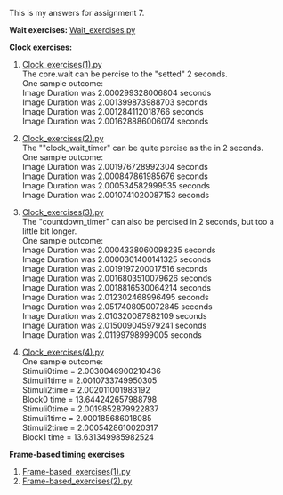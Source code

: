 This is my answers for assignment 7.<br />

**Wait exercises:** [Wait_exercises.py](https://github.com/VKYMSC/PSYCH403/blob/main/Assignment%207/Wait_exercises.py)

**Clock exercises:** <br />
1. [Clock_exercises(1).py](https://github.com/VKYMSC/PSYCH403/blob/main/Assignment%207/Clock_exercises(1).py) <br />
The core.wait can be percise to the "setted" 2 seconds.  <br />
One sample outcome: <br />
 Image Duration was 2.000299328006804 seconds <br />
 Image Duration was 2.001399873988703 seconds <br />
 Image Duration was 2.001284112018766 seconds <br />
 Image Duration was 2.001628886006074 seconds <br />
 
 2. [Clock_exercises(2).py](https://github.com/VKYMSC/PSYCH403/blob/main/Assignment%207/Clock_exercises(2).py) <br />
 The ""clock_wait_timer" can be quite percise as the in 2 seconds. <br />
 One sample outcome: <br />
 Image Duration was 2.001976728992304 seconds <br />
 Image Duration was 2.000847861985676 seconds <br />
 Image Duration was 2.000534582999535 seconds <br />
 Image Duration was 2.0010741020087153 seconds <br />

3. [Clock_exercises(3).py](https://github.com/VKYMSC/PSYCH403/blob/main/Assignment%207/Clock_exercises(3).py) <br />
The "countdown_timer" can also be percised in 2 seconds, but too a little bit longer. <br />
One sample outcome: <br />
 Image Duration was 2.0004338060098235 seconds <br />
 Image Duration was 2.0000301400141325 seconds <br />
 Image Duration was 2.0019197200017516 seconds <br />
 Image Duration was 2.0016803510079626 seconds <br />
 Image Duration was 2.0018816530064214 seconds <br />
 Image Duration was 2.012302468996495 seconds <br />
 Image Duration was 2.0517408050072845 seconds <br />
 Image Duration was 2.010320087982109 seconds <br />
 Image Duration was 2.015009045979241 seconds <br />
 Image Duration was 2.01199798999005 seconds <br />
 
 4. [Clock_exercises(4).py](https://github.com/VKYMSC/PSYCH403/blob/main/Assignment%207/Clock_exercises(4).py) <br />
One sample outcome: <br />
Stimuli0time = 2.0030046900210436 <br />
Stimuli1time = 2.0010733749950305 <br />
Stimuli2time = 2.002011001983192 <br />
Block0 time = 13.644242657988798 <br />
Stimuli0time = 2.0019852879922837 <br />
Stimuli1time = 2.000185686018085 <br />
Stimuli2time = 2.0005428610020317 <br />
Block1 time = 13.631349985982524 <br />

**Frame-based timing exercises** <br />
1. [Frame-based_exercises(1).py](https://github.com/VKYMSC/PSYCH403/blob/main/Assignment%207/Frame-based_exercises(1).py) <br />
2. [Frame-based_exercises(2).py](https://github.com/VKYMSC/PSYCH403/blob/main/Assignment%207/Frame-based_exercises(2).py)

